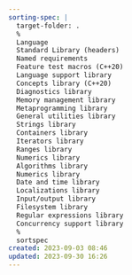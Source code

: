```yaml
---
sorting-spec: |
  target-folder: .
  %
  Language
  Standard Library (headers)
  Named requirements
  Feature test macros (C++20)
  Language support library
  Concepts library (C++20)
  Diagnostics library
  Memory management library
  Metaprogramming library
  General utilities library
  Strings library
  Containers library
  Iterators library
  Ranges library
  Numerics library
  Algorithms library
  Numerics library
  Date and time library
  Localizations library
  Input/output library
  Filesystem library
  Regular expressions library
  Concurrency support library
  %
  sortspec
created: 2023-09-03 08:46
updated: 2023-09-30 16:26
---
```

